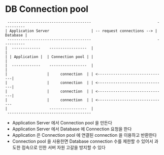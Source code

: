 # DB Connection pool

```
 --------------------------------------                              ----------  
| Application Server                   | -- request connections --> | Database | 
 --------------------------------------                              ----------  
|  -------------    -----------------  |                                 |       
| | Application |  | Connection pool | |                                 |       
|  -------------    -----------------  |                                 |       
|                  |     connection  | | <-------------------------------|       
|                  |     connection  | | <-------------------------------|       
|                  |     connection  | | <-------------------------------|       
|                  |     connection  | | <-------------------------------        
|                   -----------------  |                                         
 --------------------------------------                                         
```

- Application Server 에서 Connection pool 을 만든다
- Application Server 에서 Database 에 Connection 요청을 한다
- Application 은 Connection pool 에 연결된 connection 을 이용하고 반환한다
- Connection pool 을 사용한면 Database connection 수를 제한할 수 있어서 과도한 접속으로 인한 서버 자원 고갈을 방지할 수 있다
